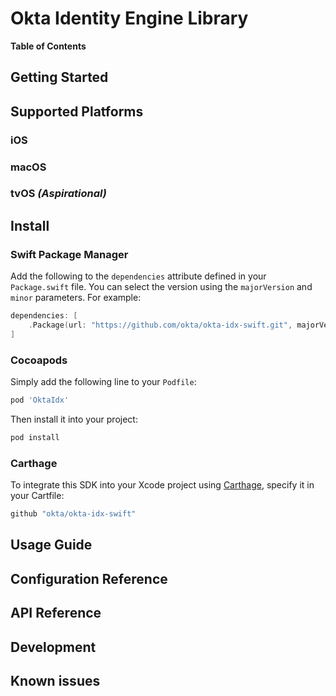 # Okta Identity Engine Library

**Table of Contents**

<!-- TOC depthFrom:2 depthTo:3 -->
<!-- /TOC -->

## Getting Started

## Supported Platforms

### iOS

### macOS

### tvOS _(Aspirational)_

## Install

### Swift Package Manager

Add the following to the `dependencies` attribute defined in your `Package.swift` file. You can select the version using the `majorVersion` and `minor` parameters. For example:

```swift
dependencies: [
    .Package(url: "https://github.com/okta/okta-idx-swift.git", majorVersion: <majorVersion>, minor: <minor>)
]
```

### Cocoapods

Simply add the following line to your `Podfile`:

```ruby
pod 'OktaIdx'
```

Then install it into your project:

```bash
pod install
```

### Carthage

To integrate this SDK into your Xcode project using [Carthage](https://github.com/Carthage/Carthage), specify it in your Cartfile:
```ruby
github "okta/okta-idx-swift"
```

## Usage Guide

## Configuration Reference

## API Reference

## Development

## Known issues
